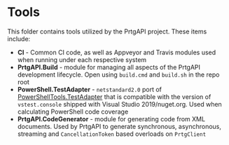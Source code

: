 # Tools

This folder contains tools utilized by the PrtgAPI project. These items include:

* **CI** - Common CI code, as well as Appveyor and Travis modules used when running under each respective system
* **PrtgAPI.Build** - module for managing all aspects of the PrtgAPI development lifecycle. Open using `build.cmd` and `build.sh` in the repo root
* **PowerShell.TestAdapter** - `netstandard2.0` port of [PowerShellTools.TestAdapter](https://github.com/adamdriscoll/poshtools/tree/dev/PowerShellTools.TestAdapter) that is compatible with the version of `vstest.console` shipped with Visual Studio 2019/nuget.org. Used when calculating PowerShell code coverage
* **PrtgAPI.CodeGenerator** - module for generating code from XML documents. Used by PrtgAPI to generate synchronous, asynchronous, streaming and `CancellationToken` based overloads on `PrtgClient`